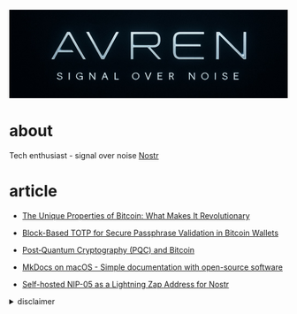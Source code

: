 <img src="picture/3C0A1925-4F9D-491D-9FE5-9D0F339DE942.jpeg" /> <br />
# about
Tech enthusiast - signal over noise
[Nostr](https://primal.net/p/npub1jp3776ujdul56rfkkrv8rxxgrslqr07rz83xpmz3ndl74lg7ngys320eg2) <br >

# article
* [The Unique Properties of Bitcoin: What Makes It Revolutionary](https://yakihonne.com/naddr1qvzqqqr4gupzpyrraa4eymelf5xndvxcwxvvs8p7qxluxy0zvrk9rxmlat73axsfqq25j6mvx3u4qaztdfa9w6zjderxxtte2d8y7a9a8qn) <br >
* [Block-Based TOTP for Secure Passphrase Validation in Bitcoin Wallets](https://yakihonne.com/naddr1qvzqqqr4gupzpyrraa4eymelf5xndvxcwxvvs8p7qxluxy0zvrk9rxmlat73axsfqq24xstr95kj6aj8x4yrzujnfg6xzm6cvan569kuhxk) <br >
* [Post‐Quantum Cryptography (PQC) and Bitcoin](https://yakihonne.com/article/naddr1qvzqqqr4gupzpyrraa4eymelf5xndvxcwxvvs8p7qxluxy0zvrk9rxmlat73axsfqq24xnfk8pd8zj3c2ffxjnt0garxj3rrvdt5gve6a5u) <br >
* [MkDocs on macOS - Simple documentation with open-source software](https://yakihonne.com/naddr1qvzqqqr4gupzpyrraa4eymelf5xndvxcwxvvs8p7qxluxy0zvrk9rxmlat73axsfqq24j3mp8p2957zlx3pyjnj0xde4vamwtyc4jaq6zae) <br >

* [Self-hosted NIP-05 as a Lightning Zap Address for Nostr](https://primal.net/avren/wTvt6nMSaN82-fwUmwKCn) <br >

<details>
<summary>disclaimer</summary>
This content was created by the author based on independent research and reflects the author's current understanding at the time of writing.
While every effort has been made to ensure the information is accurate and up-to-date, no guarantee is given regarding its correctness, completeness, or applicability to specific situations.
This material is intended for informational purposes only and should not be considered as professional advice. Users are encouraged to verify critical information through additional sources before relying on it for decision-making. Neither the author nor the organization assumes any liability for errors, omissions, or potential consequences arising from the use of this content.
</details>
